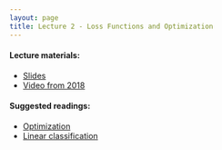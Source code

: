 ```yaml
---
layout: page
title: Lecture 2 - Loss Functions and Optimization
---
```


#### Lecture materials:
- [Slides](https://drive.google.com/file/d/1Jw3ioiyY_ZCLggOI0ugV1ApbLBOz3jUZ/view?usp=sharing)
- [Video from 2018](https://www.youtube.com/watch?v=f8g06yX93nU)

#### Suggested readings:
- [Optimization](https://deep-learning-su.github.io/optimization-1/)
- [Linear classification](https://deep-learning-su.github.io/linear-classify/)
